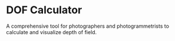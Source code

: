 # DOF Calculator

A comprehensive tool for photographers and photogrammetrists to calculate and visualize depth of field.
